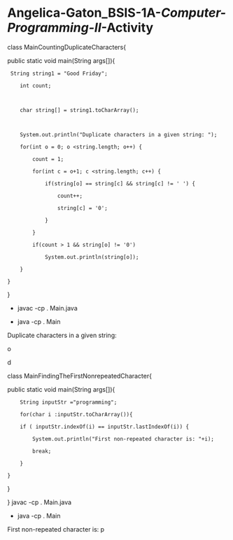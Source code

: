 # Angelica-Gaton_BSIS-1A-_Computer-Programming-II_-Activity
class MainCountingDuplicateCharacters{  

  public static void main(String args[]){  

     String string1 = "Good Friday";  

        int count;  

          

        char string[] = string1.toCharArray();  

          

        System.out.println("Duplicate characters in a given string: ");   

        for(int o = 0; o <string.length; o++) {  

            count = 1;  

            for(int c = o+1; c <string.length; c++) {  

                if(string[o] == string[c] && string[c] != ' ') {  

                    count++;    

                    string[c] = '0';  

                }  

            }   

            if(count > 1 && string[o] != '0')  

                System.out.println(string[o]);  

        }  

    }  

}  

+ javac -cp . Main.java

+ java -cp . Main

Duplicate characters in a given string: 

o

d






class MainFindingTheFirstNonrepeatedCharacter{  

 public static void main(String args[]){  

     

        String inputStr ="programming";

        for(char i :inputStr.toCharArray()){

        if ( inputStr.indexOf(i) == inputStr.lastIndexOf(i)) {

            System.out.println("First non-repeated character is: "+i);

            break;

        }

    }

}

}
 javac -cp . Main.java

+ java -cp . Main

First non-repeated character is: p
